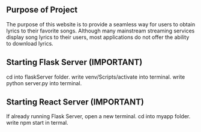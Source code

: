 ## Purpose of Project
The purpose of this website is to provide a seamless way for users to obtain lyrics to their
favorite songs. Although many mainstream streaming services display song lyrics to their
users, most applications do not offer the ability to download lyrics. 

## Starting Flask Server (IMPORTANT)
cd into flaskServer folder.
write venv/Scripts/activate into terminal.
write python server.py into terminal.

## Starting React Server (IMPORTANT)
If already running Flask Server, open a new terminal. 
cd into myapp folder.
write npm start in termal. 